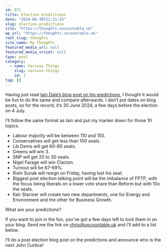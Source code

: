 ```yaml
---
id: 871
title: Election predictions
date: "2024-06-30T21:31:25"
slug: election-predictions
site: "https://thoughts.uncountable.uk"
wp_url: "https://thoughts.uncountable.uk"
root_slug: thoughts
site_name: My Thoughts
featured_media_url: null
featured_media_srcset: null
type: post
category:
  - name: Various Things
    slug: various-things
    id: 1
tag: []
---
```



<p>Having just read <a href="https://www.iaindale.com/articles/my-10-predictions-for-the-general-election">Iain Dale&#8217;s blog post on his predictions</a>, I thought it would be fun to do the same and compare afterwards. I don&#8217;t put dates on blog posts, so for the record, it&#8217;s 30 June 2024, a few days before the election on 4 July.</p>



<p>I&#8217;ll follow the same format as Iain and put my marker down for those 10 topics.</p>



<ul class="wp-block-list">
<li>Labour majority will be between 110 and 150.</li>



<li>Conservatives will get less than 100 seats.</li>



<li>Lib Dems will get 60-80 seats.</li>



<li>Greens will win 3.</li>



<li>SNP will get 20 to 30 seats.</li>



<li>Nigel Farage will win Clacton.</li>



<li>Turnout will be 67-69%.</li>



<li>Rishi Sunak will resign on Friday, having lost his seat.</li>



<li>Biggest post election talking point will be the imbalance of FPTP, with the focus being liberals on a lower vote share than Reform but with 10x the seats.</li>



<li>Keir Starmer will create two new departments, one for Energy and Environment and the other for Business Growth.</li>
</ul>



<p>What are your predictions?  </p>



<p>If you want to join in the fun, you&#8217;ve got a few days left to lock them in on your blog.  Send me the link on <a href="mailto:chris@uncountable.uk">chris@uncountable.uk</a> and I&#8217;ll add to a list below.  </p>



<p>I&#8217;ll do a post election blog post on the predictions and announce who is the next John Curtice!</p>
